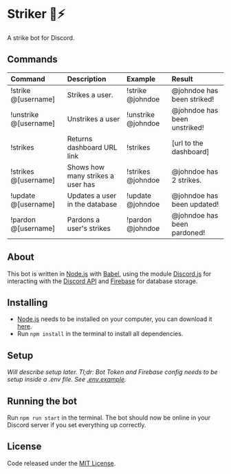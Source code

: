 # Striker 🤖⚡

A strike bot for Discord.

## Commands

|Command|Description|Example|Result|
|:-|:-|:-|:-|
|!strike @[username]|Strikes a user.|!strike @johndoe|@johndoe has been striked!|
|!unstrike @[username]|Unstrikes a user|!unstrike @johndoe|@johndoe has been unstriked!|
|!strikes|Returns dashboard URL link|!strikes|[url to the dashboard]|
|!strikes @[username]|Shows how many strikes a user has|!strikes @johndoe|@johndoe has 2 strikes.|
|!update @[username]|Updates a user in the database|!update @johndoe|@johndoe has been updated!|
|!pardon @[username]|Pardons a user's strikes|!pardon @johndoe|@johndoe has been pardoned!|

## About

This bot is written in [Node.js](https://nodejs.org/en/) with [Babel](https://babeljs.io/), using the module [Discord.js](https://discord.js.org/#/) for interacting with the [Discord API](https://discordapp.com/developers/docs/intro) and [Firebase](https://firebase.google.com/) for database storage.

## Installing

* [Node.js](https://nodejs.org/en/) needs to be installed on your computer, you can download it [here](https://nodejs.org/en/download/).
* Run ```npm install``` in the terminal to install all dependencies.

## Setup

*Will describe setup later. Tl;dr: Bot Token and Firebase config needs to be setup inside a .env file. See [.env.example](https://github.com/carlssonemil/striker-bot/blob/master/.env.example).*

## Running the bot

Run ```npm run start``` in the terminal. The bot should now be online in your Discord server if you set everything up correctly.

## License

Code released under the [MIT License](https://github.com/carlssonemil/project-boilerplate/blob/master/LICENSE).